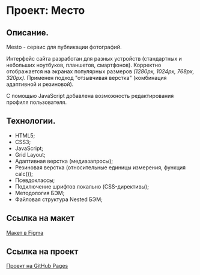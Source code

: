 # Проект: Место

## Описание.
Mesto - сервис для публикации фотографий.

Интерфейс сайта разработан для разных устройств (стандартных и небольших ноутбуков, планшетов, смартфонов). Корректно отображается на экранах популярных размеров *(1280px, 1024px, 768px, 320px)*. Применен подход "отзывчивая верстка" (комбинация адаптивной и резиновой).

С помощью JavaScript добавлена возможность редактирования профиля пользователя.

## Технологии.
- HTML5;
- CSS3;
- JavaScript;
- Grid Layout;
- Адаптивная верстка (медиазапросы);
- Резиновая верстка (относительные единицы измерения, функция calc());
- Псевдоклассы;
- Подключение шрифтов локально (CSS-директивы);
- Методология БЭМ;
- Файловая структура Nested БЭМ;

## Ссылка на макет
[Макет в Figma](https://www.figma.com/file/2cn9N9jSkmxD84oJik7xL7/JavaScript.-Sprint-4?node-id=0%3A1)

## Ссылка на проект
[Проект на GitHub Pages]()
